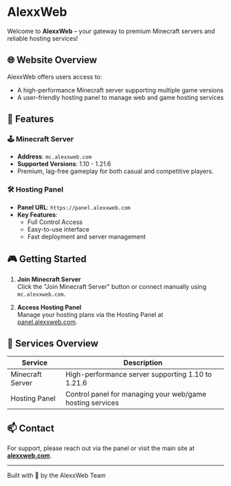 # AlexxWeb

Welcome to **AlexxWeb** – your gateway to premium Minecraft servers and reliable hosting services!

## 🌐 Website Overview

AlexxWeb offers users access to:
- A high-performance Minecraft server supporting multiple game versions
- A user-friendly hosting panel to manage web and game hosting services

## 🚀 Features

### 🕹️ Minecraft Server
- **Address**: `mc.alexxweb.com`
- **Supported Versions**: 1.10 - 1.21.6
- Premium, lag-free gameplay for both casual and competitive players.

### 🛠️ Hosting Panel
- **Panel URL**: `https://panel.alexxweb.com`
- **Key Features**:
  - Full Control Access
  - Easy-to-use interface
  - Fast deployment and server management

## 🎮 Getting Started

1. **Join Minecraft Server**  
   Click the "Join Minecraft Server" button or connect manually using `mc.alexxweb.com`.

2. **Access Hosting Panel**  
   Manage your hosting plans via the Hosting Panel at [panel.alexxweb.com](https://panel.alexxweb.com).

## 📄 Services Overview

| Service           | Description                                                    |
|------------------|----------------------------------------------------------------|
| Minecraft Server | High-performance server supporting 1.10 to 1.21.6              |
| Hosting Panel    | Control panel for managing your web/game hosting services      |

## 📫 Contact

For support, please reach out via the panel or visit the main site at **[alexxweb.com](https://alexxweb.com)**.

---

Built with 💜 by the AlexxWeb Team
